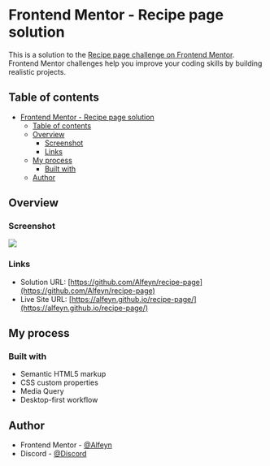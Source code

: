 # Frontend Mentor - Recipe page solution

This is a solution to the [Recipe page challenge on Frontend Mentor](https://www.frontendmentor.io/challenges/recipe-page-KiTsR8QQKm). Frontend Mentor challenges help you improve your coding skills by building realistic projects. 

## Table of contents

- [Frontend Mentor - Recipe page solution](#frontend-mentor---recipe-page-solution)
  - [Table of contents](#table-of-contents)
  - [Overview](#overview)
    - [Screenshot](#screenshot)
    - [Links](#links)
  - [My process](#my-process)
    - [Built with](#built-with)
  - [Author](#author)

## Overview

### Screenshot

![](./screenshot.jpg)

### Links

- Solution URL: [https://github.com/Alfeyn/recipe-page](https://github.com/Alfeyn/recipe-page)
- Live Site URL: [https://alfeyn.github.io/recipe-page/](https://alfeyn.github.io/recipe-page/)
## My process

### Built with

- Semantic HTML5 markup
- CSS custom properties
- Media Query
- Desktop-first workflow

## Author

- Frontend Mentor - [@Alfeyn](https://www.frontendmentor.io/profile/Alfeyn)
- Discord - [@Discord](https://discord.com/channels/@harfel_alif)
